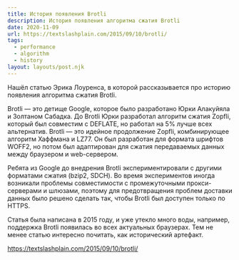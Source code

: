 ```yaml
---
title: История появления Brotli
description: История появления алгоритма сжатия Brotli
date: 2020-11-09
url: https://textslashplain.com/2015/09/10/brotli/
tags:
  - performance
  - algorithm
  - history
layout: layouts/post.njk
---
```

Нашёл статью Эрика Лоуренса, в которой рассказывается про историю появления алгоритма сжатия Brotli.

Brotli — это детище Google, которое было разработано Юрки Алакуйяла и Золтаном Сабадка. До Brotli Юрки разработал алгоритм сжатия Zopfli, который был совместим с DEFLATE, но работал на 5% лучше всех альтернатив. Brotli — это идейное продолжение Zopfli, комбинирующее алгоритм Хаффмана и LZ77. Он был разработан для формата шрифтов WOFF2, но потом был адаптирован для сжатия передаваемых данных между браузером и web-сервером.

Ребята из Google до внедрения Brotli экспериментировали с другими форматами сжатия (bzip2, SDCH). Во время экспериментов иногда возникали проблемы совместимости с промежуточными прокси-серверами и шлюзами, поэтому для предотвращения проблем доставки данных было решено сделать так, чтобы Brotli был доступен только по HTTPS.

Статья была написана в 2015 году, и уже утекло много воды, например, поддержка Brotli появилась во всех актуальных браузерах. Тем не менее статью интересно почитать, как исторический артефакт.

https://textslashplain.com/2015/09/10/brotli/
